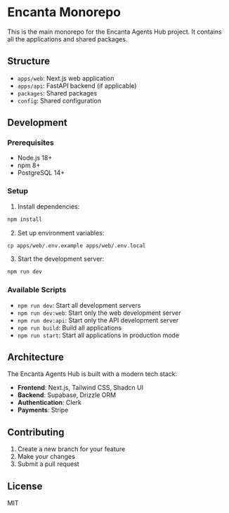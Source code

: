 # Encanta Monorepo

This is the main monorepo for the Encanta Agents Hub project. It contains all the applications and shared packages.

## Structure

- `apps/web`: Next.js web application
- `apps/api`: FastAPI backend (if applicable)
- `packages`: Shared packages
- `config`: Shared configuration

## Development

### Prerequisites

- Node.js 18+
- npm 8+
- PostgreSQL 14+

### Setup

1. Install dependencies:

```bash
npm install
```

2. Set up environment variables:

```bash
cp apps/web/.env.example apps/web/.env.local
```

3. Start the development server:

```bash
npm run dev
```

### Available Scripts

- `npm run dev`: Start all development servers
- `npm run dev:web`: Start only the web development server
- `npm run dev:api`: Start only the API development server
- `npm run build`: Build all applications
- `npm run start`: Start all applications in production mode

## Architecture

The Encanta Agents Hub is built with a modern tech stack:

- **Frontend**: Next.js, Tailwind CSS, Shadcn UI
- **Backend**: Supabase, Drizzle ORM
- **Authentication**: Clerk
- **Payments**: Stripe

## Contributing

1. Create a new branch for your feature
2. Make your changes
3. Submit a pull request

## License

MIT 